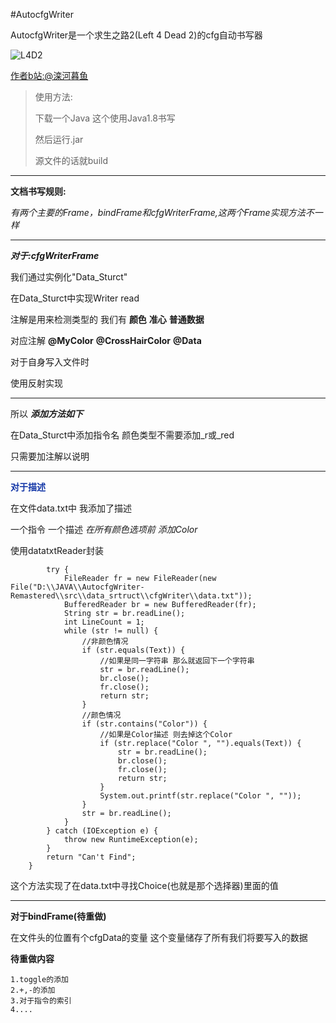 #AutocfgWriter

AutocfgWriter是一个求生之路2(Left 4 Dead 2)的cfg自动书写器

![L4D2](../img/Left4Dead2.png)

[作者b站:@滦河暮鱼](https://space.bilibili.com/204828664?spm_id_from=333.1007.0.0)

> 使用方法:
>
> 下载一个Java 这个使用Java1.8书写
>
> 然后运行.jar 
> 
> 源文件的话就build

---

**文档书写规则:**

*有两个主要的Frame，bindFrame和cfgWriterFrame,这两个Frame实现方法不一样*

---

***对于:cfgWriterFrame***

我们通过实例化"Data_Sturct"

在Data_Sturct中实现Writer read

注解是用来检测类型的 我们有 **颜色** **准心** **普通数据**

对应注解 **@MyColor** **@CrossHairColor** **@Data**

对于自身写入文件时

使用反射实现

---

所以 ***添加方法如下***

在Data_Sturct中添加指令名 颜色类型不需要添加_r或_red

只需要加注解以说明

---

<font color = "#1034a6">**对于描述**</font>

在文件data.txt中 我添加了描述

一个指令 一个描述 *在所有颜色选项前 添加Color*

使用datatxtReader封装

```String datatxtReader(String Text) {
        try {
            FileReader fr = new FileReader(new File("D:\\JAVA\\AutocfgWriter-Remastered\\src\\data_srtruct\\cfgWriter\\data.txt"));
            BufferedReader br = new BufferedReader(fr);
            String str = br.readLine();
            int LineCount = 1;
            while (str != null) {
                //非颜色情况
                if (str.equals(Text)) {
                    //如果是同一字符串 那么就返回下一个字符串
                    str = br.readLine();
                    br.close();
                    fr.close();
                    return str;
                }
                //颜色情况
                if (str.contains("Color")) {
                    //如果是Color描述 则去掉这个Color
                    if (str.replace("Color ", "").equals(Text)) {
                        str = br.readLine();
                        br.close();
                        fr.close();
                        return str;
                    }
                    System.out.printf(str.replace("Color ", ""));
                }
                str = br.readLine();
            }
        } catch (IOException e) {
            throw new RuntimeException(e);
        }
        return "Can't Find";
    }
```

这个方法实现了在data.txt中寻找Choice(也就是那个选择器)里面的值

---

**对于bindFrame(待重做)**

在文件头的位置有个cfgData的变量 这个变量储存了所有我们将要写入的数据

**待重做内容**

    1.toggle的添加
    2.+,-的添加
    3.对于指令的索引
    4....